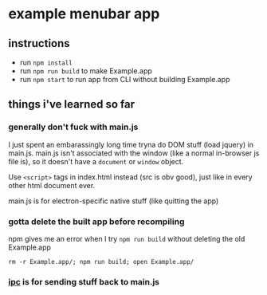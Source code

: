 # example menubar app

## instructions

- run `npm install`
- run `npm run build` to make Example.app
- run `npm start` to run app from CLI without building Example.app

## things i've learned so far

### generally don't fuck with main.js

I just spent an embarassingly long time tryna do DOM stuff (load jquery) in main.js. main.js isn't associated with the window (like a normal in-browser js file is), so it doesn't have a `document` or `window` object.

Use `<script>` tags in index.html instead (src is obv good), just like in every other html document ever.

main.js is for electron-specific native stuff (like quitting the app)

### gotta delete the built app before recompiling

npm gives me an error when I try `npm run build` without deleting the old Example.app

    rm -r Example.app/; npm run build; open Example.app/

### [ipc](https://github.com/atom/electron/blob/master/docs/api/ipc-main-process.md) is for sending stuff back to main.js

